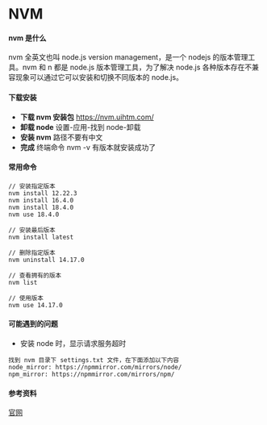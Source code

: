 # NVM

#### nvm 是什么

nvm 全英文也叫 node.js version management，是一个 nodejs 的版本管理工具。nvm 和 n 都是 node.js 版本管理工具，为了解决 node.js 各种版本存在不兼容现象可以通过它可以安装和切换不同版本的 node.js。

#### 下载安装

- **下载 nvm 安装包**
  https://nvm.uihtm.com/
- **卸载 node**
  设置-应用-找到 node-卸载
- **安装 nvm**
  路径不要有中文
- **完成**
  终端命令 nvm -v 有版本就安装成功了

#### 常用命令

```
// 安装指定版本
nvm install 12.22.3
nvm install 16.4.0
nvm install 18.4.0
nvm use 18.4.0

// 安装最后版本
nvm install latest

// 删除指定版本
nvm uninstall 14.17.0

// 查看拥有的版本
nvm list

// 使用版本
nvm use 14.17.0
```

#### 可能遇到的问题

- 安装 node 时，显示请求服务超时

```
找到 nvm 目录下 settings.txt 文件，在下面添加以下内容
node_mirror: https://npmmirror.com/mirrors/node/
npm_mirror: https://npmmirror.com/mirrors/npm/
```

#### 参考资料

[官网](https://nvm.uihtm.com/)
